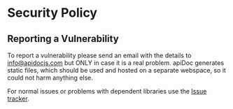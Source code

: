 # Security Policy

## Reporting a Vulnerability

To report a vulnerability please send an email with the details to info@apidocjs.com but ONLY in case it is a real problem. apiDoc generates static files, which should be used and hosted on a separate webspace, so it could not harm anything else.

For normal issues or problems with dependent libraries use the [Issue tracker](https://github.com/cdcabrera/apidoc/issues).

